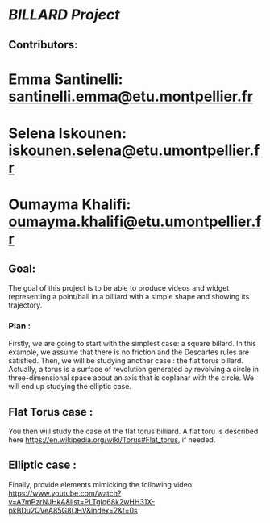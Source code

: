 # ***BILLARD Project***

## Contributors: 
# Emma Santinelli: santinelli.emma@etu.montpellier.fr
# Selena Iskounen: iskounen.selena@etu.umontpellier.fr
# Oumayma Khalifi: oumayma.khalifi@etu.umontpellier.fr

## Goal:

The goal of this project is to be able to produce videos and widget representing a point/ball in a billiard with a simple shape and showing its trajectory.


### Plan :
Firstly, we are going to start with the simplest case: a square billard.
In this example, we assume that there is no friction and the Descartes rules are satisfied.
Then, we will be studying another case : the flat torus billard.
Actually, a torus is a surface of revolution generated by revolving a circle in three-dimensional space about an axis that is coplanar with the circle. 
We will end up studying the elliptic case.


## Flat Torus case :
You then will study the case of the flat torus billiard. A flat toru is described here https://en.wikipedia.org/wiki/Torus#Flat_torus, if needed.


## Elliptic case :
Finally, provide elements mimicking the following video: https://www.youtube.com/watch?v=A7mPzrNJHkA&list=PLTgIq68k2wHH31X-pkBDu2QVeA85G8OHV&index=2&t=0s
